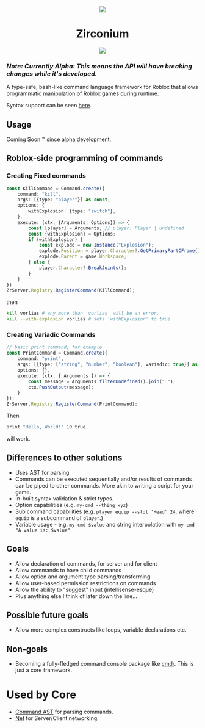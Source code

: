 <div align="center">
	<img src="https://assets.vorlias.com/i1/zirconium.png"/>
</div>
<div align="center">
	<h1>Zirconium</h1>
    	<a href="https://www.npmjs.com/package/@rbxts/zirconium">
		<img src="https://badge.fury.io/js/%40rbxts%2Fzirconium.svg"></img>
	</a>
</div>

### _Note: Currently Alpha: This means the API will have breaking changes while it's developed._

A type-safe, bash-like command language framework for Roblox that allows programmatic manipulation of Roblox games during runtime.

Syntax support can be seen [here](https://github.com/roblox-aurora/zirconium-ast#supported-syntaxes).

## Usage
Coming Soon &trade; since alpha development.

## Roblox-side programming of commands
### Creating Fixed commands
```ts
const KillCommand = Command.create({
    command: "kill",
    args: [{type: "player"}] as const,
    options: {
        withExplosion: {type: "switch"},
    },
    execute: (ctx, {Arguments, Options}) => {
        const [player] = Arguments; // player: Player | undefined
        const {withExplosion} = Options;
		if (withExplosion) {
			const explode = new Instance("Explosion");
			explode.Position = player.Character?.GetPrimaryPartCFrame().Position ?? new Vector3();
			explode.Parent = game.Workspace;
		} else {
			player.Character?.BreakJoints();
		}
    }
})
ZrServer.Registry.RegisterCommand(KillCommand);
```

then
```bash
kill vorlias # any more than 'vorlias' will be an error.
kill --with-explosion vorlias # sets 'withExplosion' to true
```

### Creating Variadic Commands

```ts
// basic print command, for example
const PrintCommand = Command.create({
    command: "print",
    args: [{type: ["string", "number", "boolean"], variadic: true}] as const, // ...(string | number | boolean)[]
    options: {},
    execute: (ctx, { Arguments }) => {
        const message = Arguments.filterUndefined().join(" ");
        ctx.PushOutput(message);
    }
});
ZrServer.Registry.RegisterCommand(PrintCommand);
```

Then

```bash
print "Hello, World!" 10 true
```
will work.

## Differences to other solutions
- Uses AST for parsing
- Commands can be executed sequentially and/or results of commands can be piped to other commands. More akin to writing a script for your game.
- In-built syntax validation & strict types.
- Option capabilities (e.g. `my-cmd --thing xyz`)
- Sub command capabilities (e.g. `player equip --slot 'Head' 24`, where `equip` is a subcommand of `player`.)
- Variable usage - e.g. `my-cmd $value` and string interpolation with `my-cmd "A value is: $value"`

## Goals
- Allow declaration of commands, for server and for client
- Allow commands to have child commands
- Allow option and argument type parsing/transforming
- Allow user-based permission restrictions on commands
- Allow the ability to "suggest" input (intellisense-esque)
- Plus anything else I think of later down the line...

## Possible future goals
- Allow more complex constructs like loops, variable declarations etc.

## Non-goals
- Becoming a fully-fledged command console package like [cmdr](https://github.com/evaera/cmdr). This is just a core framework.

# Used by Core
- [Command AST](https://github.com/roblox-aurora/cmd-ast) for parsing commands.
- [Net](https://github.com/roblox-aurora/rbx-net) for Server/Client networking.
